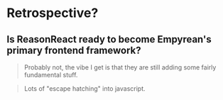 # Retrospective?

## Is ReasonReact ready to become Empyrean's primary frontend framework?

> Probably not, the vibe I get is that they are still adding some fairly fundamental stuff.

> Lots of "escape hatching" into javascript.

